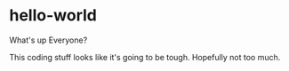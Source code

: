 # hello-world

What's up Everyone?

This coding stuff looks like it's going to be tough. Hopefully not too much. 
